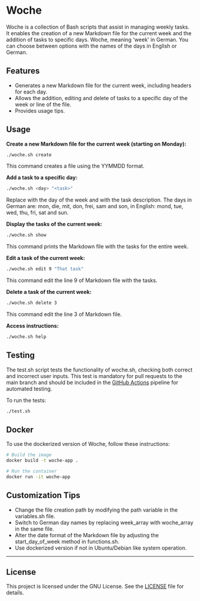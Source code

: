 # Woche

Woche is a collection of Bash scripts that assist in managing weekly tasks. It enables the creation of a new Markdown file for the current week and the addition of tasks to specific days. Woche, meaning 'week' in German. You can choose between options with the names of the days in English or German.

## Features

- Generates a new Markdown file for the current week, including headers for each day.
- Allows the addition, editing and delete of tasks to a specific day of the week or line of the file.
- Provides usage tips.

## Usage

**Create a new Markdown file for the current week (starting on Monday):**

```bash
./woche.sh create
```

This command creates a file using the YYMMDD format.

**Add a task to a specific day:**

```bash
./woche.sh <day> "<task>"
```

Replace <day> with the day of the week and <task> with the task description. The days in German are: mon, die, mit, don, frei, sam and son, in English: mond, tue, wed, thu, fri, sat and sun.

**Display the tasks of the current week:**

```bash
./woche.sh show
```

This command prints the Markdown file with the tasks for the entire week.

**Edit a task of the current week:**

```bash
./woche.sh edit 9 "That task"
```

This command edit the line 9 of Markdown file with the tasks.

**Delete a task of the current week:**

```bash
./woche.sh delete 3
```

This command edit the line 3 of Markdown file.

**Access instructions:**

```bash
./woche.sh help
```

## Testing

The test.sh script tests the functionality of woche.sh, checking both correct and incorrect user inputs. This test is mandatory for pull requests to the main branch and should be included in the [GitHub Actions](https://github.com/0jonjo/woche/actions) pipeline for automated testing.

To run the tests:

```bash
./test.sh
```

## Docker

To use the dockerized version of Woche, follow these instructions:

```bash
# Build the image
docker build -t woche-app .

# Run the container
docker run -it woche-app
```

## Customization Tips

- Change the file creation path by modifying the path variable in the variables.sh file.
- Switch to German day names by replacing week_array with woche_array in the same file.
- Alter the date format of the Markdown file by adjusting the start_day_of_week method in functions.sh.
- Use dockerized version if not in Ubuntu/Debian like system operation.

---

## License

This project is licensed under the GNU License. See the [LICENSE](LICENSE) file for details.
